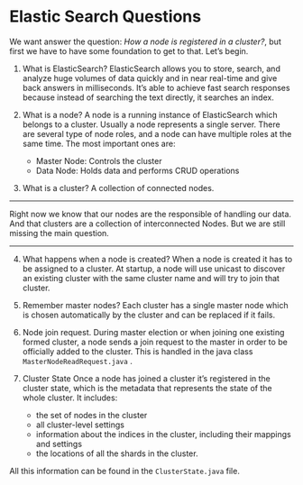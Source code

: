 # Elastic Search Questions
We want answer the question: *How a node is registered in a cluster?*, but first we have to have some foundation to get to that. Let’s begin.

1. What is ElasticSearch?
ElasticSearch allows you to store, search, and analyze huge volumes of data quickly and in near real-time and give back answers in milliseconds. It’s able to achieve fast search responses because instead of searching the text directly, it searches an index.

2. What is a node?
A node is a running instance of ElasticSearch which belongs to a cluster. Usually a node represents a single server.
There are several type of node roles, and a node can have multiple roles at the same time. The most important ones are:
	 * Master Node: Controls the cluster
	 * Data Node: Holds data and performs CRUD operations

3. What is a cluster?
A collection of connected nodes.
***
Right now we know that our nodes are the responsible of handling our data. And that clusters are a collection of interconnected Nodes.
But we are still missing the main question.
***
4. What happens when a node is created?
When a node is created it has to be assigned to a cluster. At startup, a node will use unicast to discover an existing cluster with the same cluster name and will try to join that cluster.

5. Remember master nodes?
Each cluster has a single master node which is chosen automatically  by the cluster and can be replaced if it fails.

6. Node join request.
During master election or when joining one existing formed cluster, a node sends a join request to the master in order to be officially added to the cluster. 
This is handled in the java class  `MasterNodeReadRequest.java` .

7. Cluster State
Once a node has joined a cluster it’s registered in the cluster state, which is the metadata that represents the state of the whole cluster. It includes:
	* the set of nodes in the cluster
	* all cluster-level settings
	* information about the indices in the cluster, including their mappings and settings
	* the locations of all the shards in the cluster.
	
All this information can be found in the `ClusterState.java` file.
